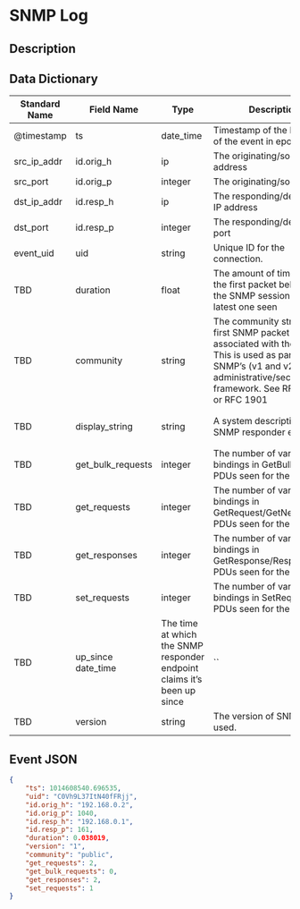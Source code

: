 # SNMP Log

## Description

## Data Dictionary

| Standard Name                   | Field Name                      | Type                                                                    | Description                                                                                                                                                                        | Sample Value                                          |
| ------------------------------- | ------------------------------- | -------------------------------                                         | -------------------------------                                                                                                                                                    | -------------------------------                       |
| @timestamp                      | ts                              | date_time                                                               | Timestamp of the beginning of the event in epoch format                                                                                                                            | `1300475167.096535`                                   |
| src_ip_addr                     | id.orig_h                       | ip                                                                      | The originating/source IP address                                                                                                                                                  | `10.1.1.1`                                            |
| src_port                        | id.orig_p                       | integer                                                                 | The originating/source port                                                                                                                                                        | `37682`                                               |
| dst_ip_addr                     | id.resp_h                       | ip                                                                      | The responding/destination IP address                                                                                                                                              | `10.2.2.2`                                            |
| dst_port                        | id.resp_p                       | integer                                                                 | The responding/destination port                                                                                                                                                    | `161`                                                 |
| event_uid                       | uid                             | string                                                                  | Unique ID for the connection.                                                                                                                                                      | `CHhAvVGS1DHFjwGM9`                                   |
| TBD                             | duration                        | float                                                                   | The amount of time between the first packet belonging to the SNMP session and the latest one seen                                                                                  | `0.038019`                                            |
| TBD                             | community                       | string                                                                  | The community string of the first SNMP packet associated with the session. This is used as part of SNMP’s (v1 and v2c) administrative/security framework. See RFC 1157 or RFC 1901 | `public`                                              |
| TBD                             | display_string                  | string                                                                  | A system description of the SNMP responder endpoint.                                                                                                                               | `VMware ESXi 5.5.0 build-4722766 VMware, Inc. x86_64` |
| TBD                             | get_bulk_requests               | integer                                                                 | The number of variable bindings in GetBulkRequest PDUs seen for the session                                                                                                        | `0`                                                   |
| TBD                             | get_requests                    | integer                                                                 | The number of variable bindings in GetRequest/GetNextRequest PDUs seen for the session                                                                                             | `2`                                                   |
| TBD                             | get_responses                   | integer                                                                 | The number of variable bindings in GetResponse/Response PDUs seen for the session                                                                                                  | `2`                                                   |
| TBD                             | set_requests                    | integer                                                                 | The number of variable bindings in SetRequest PDUs seen for the session                                                                                                            | `1`                                                   |
| TBD                             | up_since        date_time       | The time at which the SNMP responder endpoint claims it’s been up since | ``                                                                                                                                                                                 | 
| TBD                             | version                         | string                                                                  | The version of SNMP being used.                                                                                                                                                    | `1`                                                   |

## Event JSON

```json
{
    "ts": 1014608540.696535,
    "uid": "C0Vh9L37ItN40fFRjj",
    "id.orig_h": "192.168.0.2",
    "id.orig_p": 1040,
    "id.resp_h": "192.168.0.1",
    "id.resp_p": 161,
    "duration": 0.038019,
    "version": "1",
    "community": "public",
    "get_requests": 2,
    "get_bulk_requests": 0,
    "get_responses": 2,
    "set_requests": 1
}
```